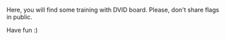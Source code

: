 Here, you will find some training with DVID board.
Please, don't share flags in public.

Have fun :)
